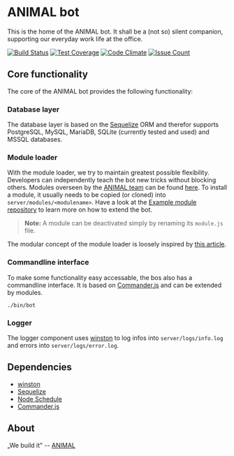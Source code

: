 # ANIMAL bot
This is the home of the ANIMAL bot. It shall be a (not so) silent companion, supporting our everyday work life at the office.

[![Build Status](https://travis-ci.org/AnimalDesign/bot.svg?branch=master)](https://travis-ci.org/AnimalDesign/bot)
[![Test Coverage](https://codeclimate.com/github/AnimalDesign/bot/badges/coverage.svg)](https://codeclimate.com/github/AnimalDesign/bot/coverage)
[![Code Climate](https://codeclimate.com/github/AnimalDesign/bot/badges/gpa.svg)](https://codeclimate.com/github/AnimalDesign/bot)
[![Issue Count](https://codeclimate.com/github/AnimalDesign/bot/badges/issue_count.svg)](https://codeclimate.com/github/AnimalDesign/bot)

## Core functionality
The core of the ANIMAL bot provides the following functionality:

### Database layer
The database layer is based on the [Sequelize](http://docs.sequelizejs.com/en/latest/) ORM and therefor supports PostgreSQL, MySQL, MariaDB, SQLite (currently tested and used) and MSSQL databases.

### Module loader
With the module loader, we try to maintain greatest possible flexibility. Developers can independently teach the bot new tricks without blocking others. Modules overseen by the [ANIMAL team](http://animal.at) can be found [here](https://github.com/AnimalBot). To install a module, it usually needs to be copied (or cloned) into  `server/modules/<modulename>`. Have a look at the [Example module repository](https://github.com/AnimalBot/example) to learn more on how to extend the bot.

> **Note:** A module can be deactivated simply by renaming its `module.js` file.

The modular concept of the module loader is loosely inspired by [this article](https://strongloop.com/strongblog/modular-node-js-express/).

### Commandline interface

To make some functionality easy accessable, the bos also has a commandline interface. It is based on 
[Commander.js](https://github.com/tj/commander.js) and can be extended by modules.

```
./bin/bot
```

### Logger

The logger component uses [winston](https://github.com/winstonjs/winston) to log infos into `server/logs/info.log` and 
errors into `server/logs/error.log`.

## Dependencies
- [winston](https://github.com/winstonjs/winston)
- [Sequelize](http://docs.sequelizejs.com/en/latest/)
- [Node Schedule](https://github.com/node-schedule/node-schedule)
- [Commander.js](https://github.com/tj/commander.js)

## About
„We build it" -- [ANIMAL](http://animal.at)
